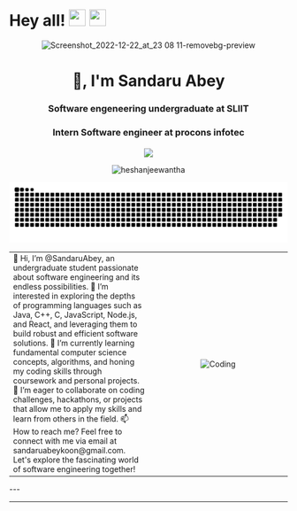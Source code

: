 # Hey all! <img src= "https://media2.giphy.com/media/Lm5hxmmI6ucOQGfjKj/giphy.gif?cid=6c09b952o9xti0m387z597k2xqipch3qmqjydym98oef87ve&rid=giphy.gif&ct=s" width= "30" height= "30"> <img src= "https://media.tenor.com/images/2adfe94e69139f3e22623b61d375a7a7/tenor.gif" width= "30" height= "30">
  <div align=center>
      <img height="200" alt="Screenshot_2022-12-22_at_23 08 11-removebg-preview" src="https://user-images.githubusercontent.com/44261381/209237088-3bbb1512-7486-4c36-afd8-bb60077d067b.png" alt="Avatar photo of William Guerrand">
  </div>


<h1 align="center">👋, I'm Sandaru Abey</h1>

<h3 align="center">Software engeneering undergraduate at SLIIT </h3>
<h3 align="center">Intern Software engineer at procons infotec </h3>
<p align="center"><picture align="center"><img align="center" src = "https://github.com/7oSkaaa/7oSkaaa/blob/main/Images/about_me.gif?raw=true" width = 50px></picture></p>
 <p align="center"> <img src="https://komarev.com/ghpvc/?username=SandaruAbey&label=Profile%20views&color=0e75b6&style=flat" alt="heshanjeewantha" /> </p>


<div align="center">
    <picture align="center">
      <source media="(prefers-color-scheme: dark)" srcset="https://raw.githubusercontent.com/Niefee/niefee/master/assets/github-contribution-grid-snake.svg">
      <source media="(prefers-color-scheme: light)" srcset="https://raw.githubusercontent.com/Niefee/niefee/master/assets/github-contribution-grid-snake.svg">
      <img alt="github contribution grid snake animation" src="https://raw.githubusercontent.com/Niefee/niefee/master/assets/github-contribution-grid-snake.svg">
    </picture>
</div>


<table align="center">
<tr border="none">
<td width="50%" align="left">
👋 Hi, I’m @SandaruAbey, an undergraduate student passionate about software engineering and its endless possibilities.
👀 I’m interested in exploring the depths of programming languages such as Java, C++, C, JavaScript, Node.js, and React, and leveraging them to build robust and efficient software solutions.
🌱 I’m currently learning fundamental computer science concepts, algorithms, and honing my coding skills through coursework and personal projects.
💞️ I’m eager to collaborate on coding challenges, hackathons, or projects that allow me to apply my skills and learn from others in the field.
📫 How to reach me? Feel free to connect with me via email at sandaruabeykoon@gmail.com. Let's explore the fascinating world of software engineering together!
</td>
<td width="50%" align="center">

  <img align="center" alt="Coding" width="450" src="https://repository-images.githubusercontent.com/588181932/e36ec678-7984-4cdd-8e4c-a3932772ff8e">

  
  </td>
</tr>
</table>
---



---


